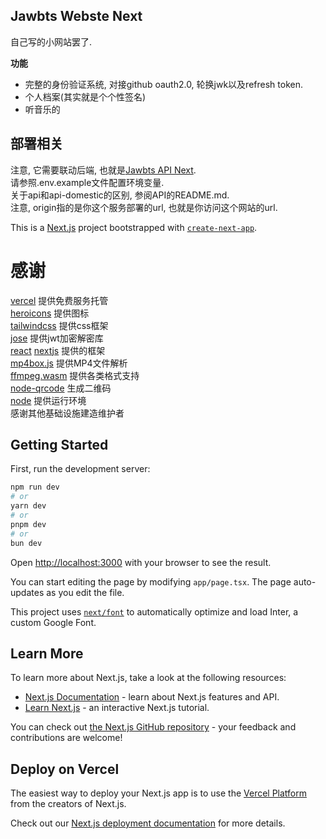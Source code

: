 ## Jawbts Webste Next

自己写的小网站罢了.

**功能** 

- 完整的身份验证系统, 对接github oauth2.0, 轮换jwk以及refresh token.
- 个人档案(其实就是个个性签名)
- 听音乐的

## 部署相关

注意, 它需要联动后端, 也就是[Jawbts API Next](https://github.com/winsrewu/jawbts-api-next/).  
请参照.env.example文件配置环境变量.  
关于api和api-domestic的区别, 参阅API的README.md.  
注意, origin指的是你这个服务部署的url, 也就是你访问这个网站的url.  

This is a [Next.js](https://nextjs.org/) project bootstrapped with [`create-next-app`](https://github.com/vercel/next.js/tree/canary/packages/create-next-app).

# 感谢
[vercel](https://vercel.com/) 提供免费服务托管  
[heroicons](https://github.com/tailwindlabs/heroicons) 提供图标  
[tailwindcss](https://tailwindcss.com/) 提供css框架  
[jose](https://www.npmjs.com/package/jose) 提供jwt加密解密库  
[react](https://reactjs.org/) [nextjs](https://nextjs.org/) 提供的框架  
[mp4box.js](https://github.com/gpac/mp4box.js) 提供MP4文件解析  
[ffmpeg.wasm](https://github.com/ffmpegwasm/ffmpeg.wasm) 提供各类格式支持  
[node-qrcode](https://github.com/soldair/node-qrcode) 生成二维码  
[node](https://nodejs.org/zh-cn/) 提供运行环境  
感谢其他基础设施建造维护者  

## Getting Started

First, run the development server:

```bash
npm run dev
# or
yarn dev
# or
pnpm dev
# or
bun dev
```

Open [http://localhost:3000](http://localhost:3000) with your browser to see the result.

You can start editing the page by modifying `app/page.tsx`. The page auto-updates as you edit the file.

This project uses [`next/font`](https://nextjs.org/docs/basic-features/font-optimization) to automatically optimize and load Inter, a custom Google Font.

## Learn More

To learn more about Next.js, take a look at the following resources:

- [Next.js Documentation](https://nextjs.org/docs) - learn about Next.js features and API.
- [Learn Next.js](https://nextjs.org/learn) - an interactive Next.js tutorial.

You can check out [the Next.js GitHub repository](https://github.com/vercel/next.js/) - your feedback and contributions are welcome!

## Deploy on Vercel

The easiest way to deploy your Next.js app is to use the [Vercel Platform](https://vercel.com/new?utm_medium=default-template&filter=next.js&utm_source=create-next-app&utm_campaign=create-next-app-readme) from the creators of Next.js.

Check out our [Next.js deployment documentation](https://nextjs.org/docs/deployment) for more details.
